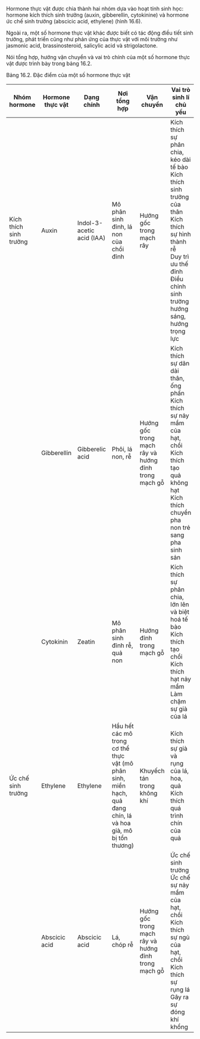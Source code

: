 Hormone thực vật được chia thành hai nhóm dựa vào hoạt tính sinh học: hormone kích thích sinh trưởng (auxin, gibberellin, cytokinine) và hormone ức chế sinh trưởng (abscicic acid, ethylene) (hình 16.6).

Ngoài ra, một số hormone thực vật khác được biết có tác động điều tiết sinh trưởng, phát triển cũng như phản ứng của thực vật với môi trường như jasmonic acid, brassinosteroid, salicylic acid và strigolactone.

Nói tổng hợp, hướng vận chuyển và vai trò chính của một số hormone thực vật được trình bày trong bảng 16.2.

Bảng 16.2. Đặc điểm của một số hormone thực vật

| Nhóm hormone | Hormone thực vật | Dạng chính | Nơi tổng hợp | Vận chuyển | Vai trò sinh lí chủ yếu |
|--------------|-------------------|-------------|---------------|-------------|--------------------------|
| Kích thích sinh trưởng | Auxin | Indol-3-acetic acid (IAA) | Mô phân sinh đỉnh, lá non của chồi đỉnh | Hướng gốc trong mạch rây | Kích thích sự phân chia, kéo dài tế bào<br>Kích thích sinh trưởng của thân<br>Kích thích sự hình thành rễ<br>Duy trì ưu thế đỉnh<br>Điều chỉnh sinh trưởng hướng sáng, hướng trọng lực |
| | Gibberellin | Gibberelic acid | Phôi, lá non, rễ | Hướng gốc trong mạch rây và hướng đỉnh trong mạch gỗ | Kích thích sự dãn dài thân, ống phấn<br>Kích thích sự nảy mầm của hạt, chồi<br>Kích thích tạo quả không hạt<br>Kích thích chuyển pha non trẻ sang pha sinh sản |
| | Cytokinin | Zeatin | Mô phân sinh đỉnh rễ, quả non | Hướng đỉnh trong mạch gỗ | Kích thích sự phân chia, lớn lên và biệt hoá tế bào<br>Kích thích tạo chồi<br>Kích thích hạt nảy mầm<br>Làm chậm sự già của lá |
| Ức chế sinh trưởng | Ethylene | Ethylene | Hầu hết các mô trong cơ thể thực vật (mô phân sinh, miền hạch, quả đang chín, lá và hoa già, mô bị tổn thương) | Khuyếch tán trong không khí | Kích thích sự già và rụng của lá, hoa, quả<br>Kích thích quá trình chín của quả |
| | Abscicic acid | Abscicic acid | Lá, chóp rễ | Hướng gốc trong mạch rây và hướng đỉnh trong mạch gỗ | Ức chế sinh trưởng<br>Ức chế sự nảy mầm của hạt, chồi<br>Kích thích sự ngủ của hạt, chồi<br>Kích thích sự rụng lá<br>Gây ra sự đóng khí khổng |